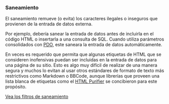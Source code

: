 ### Saneamiento

El saneamiento remueve \(o evita\) los caracteres ilegales o inseguros que provienen de la entrada de datos externa.

Por ejemplo, debería sanear la entrada de datos antes de incluirla en el código HTML o insertarla a una consulta de SQL. Cuando utiliza parámetros consolidados con [PDO](http://phpdevenezuela.github.io/#bases_de_datos), este saneara la entrada de datos automáticamente.

En veces es requerido que permita que algunas etiquetas de HTML que se consideren inofensivas puedan ser incluidas en la entrada de datos para una página de su sitio. Esto es algo muy difícil de realizar de una manera segura y muchos lo evitan al usar otros estándares de formato de texto más restrictivos como Markdown o BBCode, aunque librerías que proveen una lista blanca de etiquetas como el [HTML Purifier](http://htmlpurifier.org/) se concibieron para este propósito.

[Vea los filtros de saneamiento](http://www.php.net/manual/es/filter.filters.sanitize.php)

